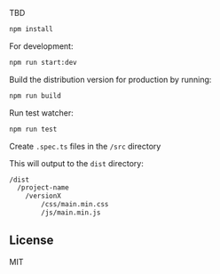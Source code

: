 TBD

  ```bash
  npm install
  ```

  For development:

  ```bash
  npm run start:dev
  ```

  Build the distribution version for production by running:

  ```bash
  npm run build
  ```

  Run test watcher:

  ```bash
  npm run test
  ```

  Create `.spec.ts` files in the `/src` directory

  This will output to the `dist` directory:

  ```txt
  /dist
    /project-name
      /versionX
          /css/main.min.css
          /js/main.min.js 
  ```

## License

MIT
